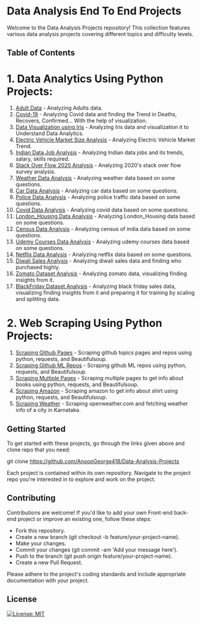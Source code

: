 # Data Analysis End To End Projects

Welcome to the Data Analysis Projects repository! This collection features various data analysis projects covering different topics and difficulty levels.

## Table of Contents

# 1. Data Analytics Using Python Projects:
1. [Adult Data](https://github.com/AnoopGeorge418/Data-Analysis-Projects/tree/main/Adult-Data) - Analyzing Adults data.
2. [Covid-19](https://github.com/AnoopGeorge418/Data-Analysis-Projects/tree/main/Covid-19) - Analyzing Covid data and finding the Trend in Deaths, Recovers, Confirmed... With the help of visualization.
3. [Data Visualization using Iris](https://github.com/AnoopGeorge418/Data-Analysis-Projects/tree/main/DataVisualization%20using%20iris) - Analyzing Iris data and visualization it to Understand Data Analytics.
4. [Electric Vehicle Market Size Analysis](https://github.com/AnoopGeorge418/Data-Analysis-Projects/tree/main/Electric-Vehicles-Market-Size-Analysis) - Analyzing Electric Vehicle Market Trend.
5. [Indian Data Job Analysis](https://github.com/AnoopGeorge418/Data-Analysis-Projects/tree/main/Job-Analysis) - Analyzing Indian data jobs and its trends, salary, skills required.
6. [Stack Over Flow 2020 Analysis](https://github.com/AnoopGeorge418/Data-Analysis-Projects/tree/main/StackOverFlow-Analysis) - Analyzing 2020's stack over flow survey analysis.
7. [Weather Data Analysis](https://github.com/AnoopGeorge418/Data-Analysis-Projects/tree/main/Weather-DataAnalysis) - Analyzing weather data based on some questions.
8. [Car Data Analysis](https://github.com/AnoopGeorge418/Data-Analysis-Projects/tree/main/Car-DataAnalysis) - Analyzing car data based on some questions.
9. [Police Data Analysis](https://github.com/AnoopGeorge418/Data-Analysis-Projects/tree/main/Police-DataAnalysis) - Analyzing police traffic data based on some questions. 
10. [Covid Data Analysis](https://github.com/AnoopGeorge418/Data-Analysis-Projects/tree/main/Covid-DataAnalysis) - Analyzing covid data based on some questions.
11. [London_Housing Data Analysis](https://github.com/AnoopGeorge418/Data-Analysis-Projects/tree/main/London_Housing-DataAnalysis) - Analyzing London_Housing data based on some questions.
12. [Census Data Analysis](https://github.com/AnoopGeorge418/Data-Analysis-Projects/tree/main/Census-DataAnalysis) - Analyzing census of india data based on some questions.
13. [Udemy Courses Data Analysis](https://github.com/AnoopGeorge418/Data-Analysis-Projects/tree/main/Udemy_course-DataAnalysis) - Analyzing udemy courses data based on some questions.
14. [Netflix Data Analysis](https://github.com/AnoopGeorge418/Data-Analysis-Projects/tree/main/Netflix-DataAnalysis) - Analyzing netflix data based on some questions.
15. [Diwali Sales Analysis](https://github.com/AnoopGeorge418/Data-Analysis-Projects/tree/main/Diwali-Sales-Analysis) - Analyzing diwali sales data and finding who purchased highly.
16. [Zomato Dataset Analysis](https://github.com/AnoopGeorge418/Data-Analysis-Projects/tree/main/Zomato-DataSet-Analysis) - Analyzing zomato data, visualizing finding insights from it.
17. [BlackFriday Dataset Analysis](https://github.com/AnoopGeorge418/Data-Analysis-Projects/tree/main/BlackFriday-Data-Analysis) - Analyzing black friday sales data, visualizing finding insights from it and preparing it for training by scaling and splitting data.

# 2. Web Scraping Using Python Projects:
1. [Scraping Github Pages](https://github.com/AnoopGeorge418/Data-Analysis-Projects/tree/main/Web-Scraping-Github) - Scraping github topics pages and repos using python, requests, and Beautifulsoup.
2. [Scraping Github ML Repos](https://github.com/AnoopGeorge418/Data-Analysis-Projects/tree/main/Scraping-ML-Topic-From-Github) - Scraping github ML repos using python, requests, and Beautifulsoup.
3. [Scraping Multiple Pages](https://github.com/AnoopGeorge418/Data-Analysis-Projects/tree/main/Scraping-Multiple-Pages) - Scraping multiple pages to get info about books using python, requests, and Beautifulsoup.
4. [Scraping Amazon](https://github.com/AnoopGeorge418/Data-Analysis-Projects/tree/main/Scraping-Amazon) - Scraping amazon  to get info about shirt using python, requests, and Beautifulsoup.
5. [Scraping Weather](https://github.com/AnoopGeorge418/Data-Analysis-Projects/tree/main/Weather-Scraper) - Scraping openweather.com and fetching weather info of a city in Karnataka.


   
## Getting Started

To get started with these projects, go through the links given above and clone repo that you need:

git clone https://github.com/AnoopGeorge418/Data-Analysis-Projects

Each project is contained within its own repository. Navigate to the project repo you're interested in to explore and work on the project.

## Contributing
Contributions are welcome! If you'd like to add your own Front-end back-end project or improve an existing one, follow these steps:

- Fork this repository.
- Create a new branch (git checkout -b feature/your-project-name).
- Make your changes.
- Commit your changes (git commit -am 'Add your message here').
- Push to the branch (git push origin feature/your-project-name).
- Create a new Pull Request.

Please adhere to the project's coding standards and include appropriate documentation with your project.

## License
[![License: MIT](https://img.shields.io/badge/License-MIT-yellow.svg)](https://opensource.org/licenses/MIT)